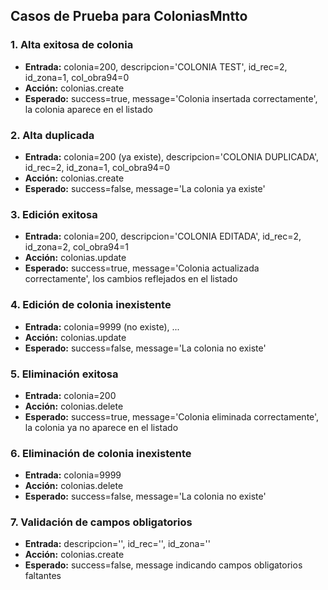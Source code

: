 ## Casos de Prueba para ColoniasMntto

### 1. Alta exitosa de colonia
- **Entrada:** colonia=200, descripcion='COLONIA TEST', id_rec=2, id_zona=1, col_obra94=0
- **Acción:** colonias.create
- **Esperado:** success=true, message='Colonia insertada correctamente', la colonia aparece en el listado

### 2. Alta duplicada
- **Entrada:** colonia=200 (ya existe), descripcion='COLONIA DUPLICADA', id_rec=2, id_zona=1, col_obra94=0
- **Acción:** colonias.create
- **Esperado:** success=false, message='La colonia ya existe'

### 3. Edición exitosa
- **Entrada:** colonia=200, descripcion='COLONIA EDITADA', id_rec=2, id_zona=2, col_obra94=1
- **Acción:** colonias.update
- **Esperado:** success=true, message='Colonia actualizada correctamente', los cambios reflejados en el listado

### 4. Edición de colonia inexistente
- **Entrada:** colonia=9999 (no existe), ...
- **Acción:** colonias.update
- **Esperado:** success=false, message='La colonia no existe'

### 5. Eliminación exitosa
- **Entrada:** colonia=200
- **Acción:** colonias.delete
- **Esperado:** success=true, message='Colonia eliminada correctamente', la colonia ya no aparece en el listado

### 6. Eliminación de colonia inexistente
- **Entrada:** colonia=9999
- **Acción:** colonias.delete
- **Esperado:** success=false, message='La colonia no existe'

### 7. Validación de campos obligatorios
- **Entrada:** descripcion='', id_rec='', id_zona=''
- **Acción:** colonias.create
- **Esperado:** success=false, message indicando campos obligatorios faltantes
